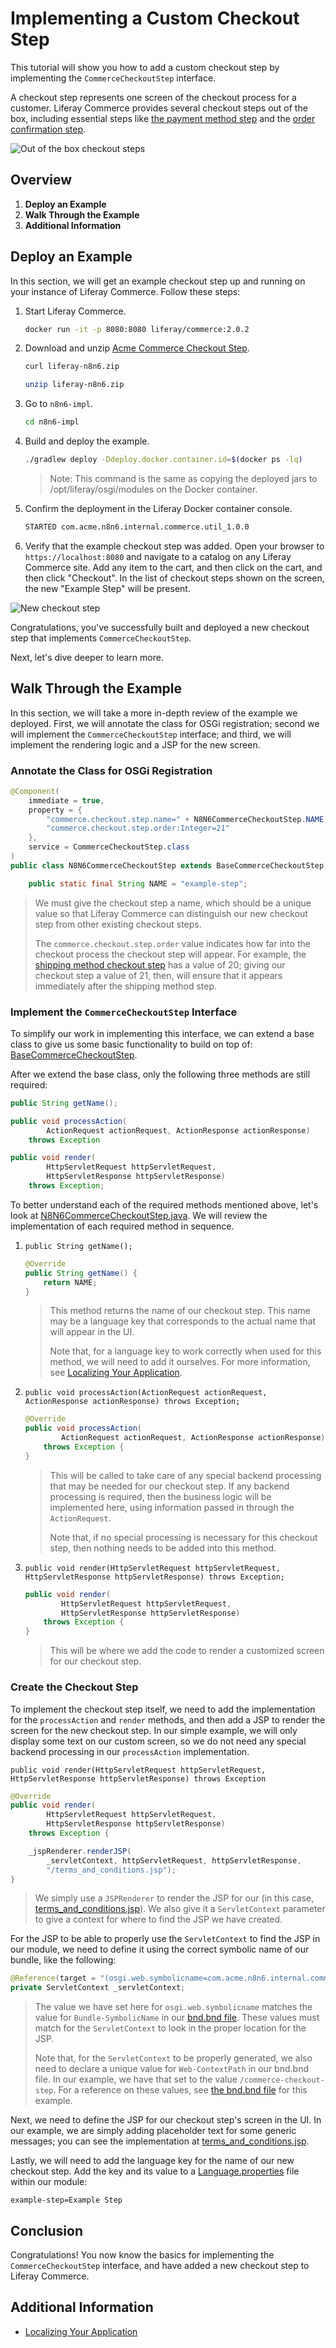 # Implementing a Custom Checkout Step

This tutorial will show you how to add a custom checkout step by implementing the `CommerceCheckoutStep` interface.

A checkout step represents one screen of the checkout process for a customer. Liferay Commerce provides several checkout steps out of the box, including essential steps like [the payment method step](https://github.com/liferay/com-liferay-commerce/blob/2.0.2/commerce-checkout-web/src/main/java/com/liferay/commerce/checkout/web/internal/util/PaymentMethodCommerceCheckoutStep.java) and the [order confirmation step](https://github.com/liferay/com-liferay-commerce/blob/2.0.2/commerce-checkout-web/src/main/java/com/liferay/commerce/checkout/web/internal/util/OrderConfirmationCommerceCheckoutStep.java).

![Out of the box checkout steps](./images/01.png "Out of the box checkout steps")

## Overview

1. **Deploy an Example**
1. **Walk Through the Example**
1. **Additional Information**

## Deploy an Example

In this section, we will get an example checkout step up and running on your instance of Liferay Commerce. Follow these steps:

1. Start Liferay Commerce.

    ```bash
    docker run -it -p 8080:8080 liferay/commerce:2.0.2
    ```

1. Download and unzip [Acme Commerce Checkout Step](./liferay-n8n6.zip).

    ```bash
    curl liferay-n8n6.zip
    ```

    ```bash
    unzip liferay-n8n6.zip
    ```

1. Go to `n8n6-impl`.

    ```bash
    cd n8n6-impl
    ```

1. Build and deploy the example.

    ```bash
    ./gradlew deploy -Ddeploy.docker.container.id=$(docker ps -lq)
    ```

    >Note: This command is the same as copying the deployed jars to /opt/liferay/osgi/modules on the Docker container.

1. Confirm the deployment in the Liferay Docker container console.

    ```bash
    STARTED com.acme.n8n6.internal.commerce.util_1.0.0
    ```

1. Verify that the example checkout step was added. Open your browser to `https://localhost:8080` and navigate to a catalog on any Liferay Commerce site. Add any item to the cart, and then click on the cart, and then click "Checkout". In the list of checkout steps shown on the screen, the new "Example Step" will be present.

![New checkout step](./images/02.png "New checkout step")

Congratulations, you've successfully built and deployed a new checkout step that implements `CommerceCheckoutStep`.

Next, let's dive deeper to learn more.

## Walk Through the Example

In this section, we will take a more in-depth review of the example we deployed. First, we will annotate the class for OSGi registration; second we will implement the `CommerceCheckoutStep` interface; and third, we will implement the rendering logic and a JSP for the new screen.

### Annotate the Class for OSGi Registration

```java
@Component(
    immediate = true,
    property = {
        "commerce.checkout.step.name=" + N8N6CommerceCheckoutStep.NAME,
        "commerce.checkout.step.order:Integer=21"
    },
    service = CommerceCheckoutStep.class
)
public class N8N6CommerceCheckoutStep extends BaseCommerceCheckoutStep {

    public static final String NAME = "example-step";
```

> We must give the checkout step a name, which should be a unique value so that Liferay Commerce can distinguish our new checkout step from other existing checkout steps.
>
> The `commerce.checkout.step.order` value indicates how far into the checkout process the checkout step will appear. For example, the [shipping method checkout step](https://github.com/liferay/com-liferay-commerce/blob/2.0.2/commerce-checkout-web/src/main/java/com/liferay/commerce/checkout/web/internal/util/ShippingMethodCommerceCheckoutStep.java) has a value of 20; giving our checkout step a value of 21, then, will ensure that it appears immediately after the shipping method step.

### Implement the `CommerceCheckoutStep` Interface

To simplify our work in implementing this interface, we can extend a base class to give us some basic functionality to build on top of: [BaseCommerceCheckoutStep](https://github.com/liferay/com-liferay-commerce/blob/2.0.2/commerce-api/src/main/java/com/liferay/commerce/util/BaseCommerceCheckoutStep.java).

After we extend the base class, only the following three methods are still required:

```java
public String getName();
```

```java
public void processAction(
        ActionRequest actionRequest, ActionResponse actionResponse)
    throws Exception
```

```java
public void render(
        HttpServletRequest httpServletRequest,
        HttpServletResponse httpServletResponse)
    throws Exception;
```

To better understand each of the required methods mentioned above, let's look at [N8N6CommerceCheckoutStep.java](./liferay-n8n6.zip/n8n6-impl/src/main/java/com/acme/n8n6/internal/commerce/util/N8N6CommerceCheckoutStep.java). We will review the implementation of each required method in sequence.

1. `public String getName();`

    ```java
    @Override
    public String getName() {
        return NAME;
    }
    ```

    > This method returns the name of our checkout step. This name may be a language key that corresponds to the actual name that will appear in the UI.
    >
    > Note that, for a language key to work correctly when used for this method, we will need to add it ourselves. For more information, see [Localizing Your Application](https://help.liferay.com/hc/en-us/articles/360018168251-Localizing-Your-Application).

1. `public void processAction(ActionRequest actionRequest, ActionResponse actionResponse) throws Exception;`

    ```java
    @Override
    public void processAction(
            ActionRequest actionRequest, ActionResponse actionResponse)
        throws Exception {
    }
    ```

    > This will be called to take care of any special backend processing that may be needed for our checkout step. If any backend processing is required, then the business logic will be implemented here, using information passed in through the `ActionRequest`.
    >
    > Note that, if no special processing is necessary for this checkout step, then nothing needs to be added into this method.

1. `public void render(HttpServletRequest httpServletRequest, HttpServletResponse httpServletResponse) throws Exception;`

    ```java
    public void render(
            HttpServletRequest httpServletRequest,
            HttpServletResponse httpServletResponse)
        throws Exception {
    }
    ```

    > This will be where we add the code to render a customized screen for our checkout step.

### Create the Checkout Step

To implement the checkout step itself, we need to add the implementation for the `processAction` and `render` methods, and then add a JSP to render the screen for the new checkout step. In our simple example, we will only display some text on our custom screen, so we do not need any special backend processing in our `processAction` implementation.

`public void render(HttpServletRequest httpServletRequest, HttpServletResponse httpServletResponse) throws Exception`

```java
@Override
public void render(
        HttpServletRequest httpServletRequest,
        HttpServletResponse httpServletResponse)
    throws Exception {

    _jspRenderer.renderJSP(
        _servletContext, httpServletRequest, httpServletResponse,
        "/terms_and_conditions.jsp");
}
```

> We simply use a `JSPRenderer` to render the JSP for our (in this case, [terms_and_conditions.jsp](./liferay-n8n6.zip/n8n6-impl/src/main/resources/META-INF/resources/terms_and_conditions.jsp)). We also give it a `ServletContext` parameter to give a context for where to find the JSP we have created.

For the JSP to be able to properly use the `ServletContext` to find the JSP in our module, we need to define it using the correct symbolic name of our bundle, like the following:

```java
@Reference(target = "(osgi.web.symbolicname=com.acme.n8n6.internal.commerce.util)")
private ServletContext _servletContext;
```

> The value we have set here for `osgi.web.symbolicname` matches the value for `Bundle-SymbolicName` in our [bnd.bnd file](./liferay-n8n6.zip/n8n6-impl/bnd.bnd). These values must match for the `ServletContext` to look in the proper location for the JSP.
>
> Note that, for the `ServletContext` to be properly generated, we also need to declare a unique value for `Web-ContextPath` in our bnd.bnd file. In our example, we have that set to the value `/commerce-checkout-step`. For a reference on these values, see [the bnd.bnd file](./liferay-n8n6.zip/n8n6-impl/bnd.bnd) for this example.

Next, we need to define the JSP for our checkout step's screen in the UI. In our example, we are simply adding placeholder text for some generic messages; you can see the implementation at [terms_and_conditions.jsp](./liferay-n8n6.zip/n8n6-impl/src/main/resources/META-INF/resources/terms_and_conditions.jsp).

Lastly, we will need to add the language key for the name of our new checkout step. Add the key and its value to a [Language.properties](./liferay-n8n6.zip/n8n6-impl/src/main/resources/content/Language.properties) file within our module:

```
example-step=Example Step
```

## Conclusion

Congratulations! You now know the basics for implementing the `CommerceCheckoutStep` interface, and have added a new checkout step to Liferay Commerce.

## Additional Information

* [Localizing Your Application](https://help.liferay.com/hc/en-us/articles/360018168251-Localizing-Your-Application)
